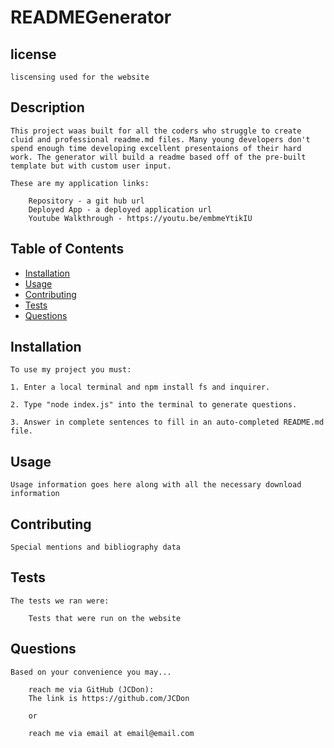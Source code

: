 # READMEGenerator

## license 

    liscensing used for the website

## Description

    This project waas built for all the coders who struggle to create cluid and professional readme.md files. Many young developers don't spend enough time developing excellent presentaions of their hard work. The generator will build a readme based off of the pre-built template but with custom user input.

    These are my application links:

        Repository - a git hub url
        Deployed App - a deployed application url
        Youtube Walkthrough - https://youtu.be/embmeYtikIU

## Table of Contents

* [Installation](#installation)
* [Usage](#usage)
* [Contributing](#contributing)
* [Tests](#tests)
* [Questions](#questions)

## Installation

    To use my project you must:

    1. Enter a local terminal and npm install fs and inquirer.

    2. Type "node index.js" into the terminal to generate questions.

    3. Answer in complete sentences to fill in an auto-completed README.md file.

    
## Usage

    Usage information goes here along with all the necessary download information
    
## Contributing

    Special mentions and bibliography data
    
## Tests

    The tests we ran were:

        Tests that were run on the website
    
## Questions

    Based on your convenience you may...

        reach me via GitHub (JCDon):
        The link is https://github.com/JCDon

        or

        reach me via email at email@email.com


